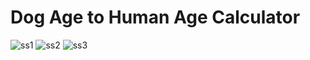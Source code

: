 # Dog Age to Human Age Calculator

![ss1](https://github.com/user-attachments/assets/cdd0e2dc-381a-4651-93ba-ac561e49b8a0)
![ss2](https://github.com/user-attachments/assets/ed373870-40f2-4fed-a26b-c2bef1b177c8)
![ss3](https://github.com/user-attachments/assets/cd834b2b-2049-4229-9237-e0d98d949660)
